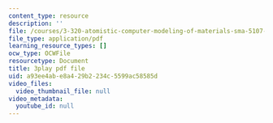 ```yaml
---
content_type: resource
description: ''
file: /courses/3-320-atomistic-computer-modeling-of-materials-sma-5107-spring-2005/a93ee4abe8a429b2234c5599ac58585d_tynCH4dosA8.pdf
file_type: application/pdf
learning_resource_types: []
ocw_type: OCWFile
resourcetype: Document
title: 3play pdf file
uid: a93ee4ab-e8a4-29b2-234c-5599ac58585d
video_files:
  video_thumbnail_file: null
video_metadata:
  youtube_id: null
---
```

